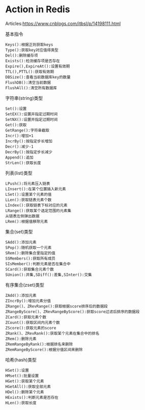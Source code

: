 # Action in Redis

Articles:https://www.cnblogs.com/itbsl/p/14198111.html

基本指令

```
Keys():根据正则获取keys
Type():获取key对应值得类型
Del():删除缓存项
Exists():检测缓存项是否存在
Expire(),ExpireAt():设置有效期
TTL(),PTTL():获取有效期
DBSize():查看当前数据库key的数量
FlushDB():清空当前数据
FlushAll():清空所有数据库
```

字符串(string)类型

```
Set():设置
SetEX():设置并指定过期时间
SetNX():设置并指定过期时间
Get():获取
GetRange():字符串截取
Incr():增加+1
IncrBy():按指定步长增加
Decr():减少-1
DecrBy():按指定步长减少
Append():追加
StrLen():获取长度
```

列表(list)类型  

```
LPush():将元素压入链表
LInsert():在某个位置插入新元素
LSet():设置某个元素的值
LLen():获取链表元素个数
LIndex():获取链表下标对应的元素
LRange():获取某个选定范围的元素集
从链表左侧弹出数据
LRem():根据值移除元素
```

集合(set)类型  

```
SAdd():添加元素
SPop():随机获取一个元素
SRem():删除集合里指定的值
SSMembers():获取所有成员
SIsMember():判断元素是否在集合中
SCard():获取集合元素个数
SUnion():并集,SDiff():差集,SInter():交集
```

有序集合(zset)类型  

```
ZAdd():添加元素
ZIncrBy():增加元素分值
ZRange()、ZRevRange():获取根据score排序后的数据段
ZRangeByScore()、ZRevRangeByScore():获取score过滤后排序的数据段
ZCard():获取元素个数
ZCount():获取区间内元素个数
ZScore():获取元素的score
ZRank()、ZRevRank():获取某个元素在集合中的排名
ZRem():删除元素
ZRemRangeByRank():根据排名来删除
ZRemRangeByScore():根据分值区间来删除
```

哈希(hash)类型  

```
HSet():设置
HMset():批量设置
HGet():获取某个元素
HGetAll():获取全部元素
HDel():删除某个元素
HExists():判断元素是否存在
HLen():获取长度
```